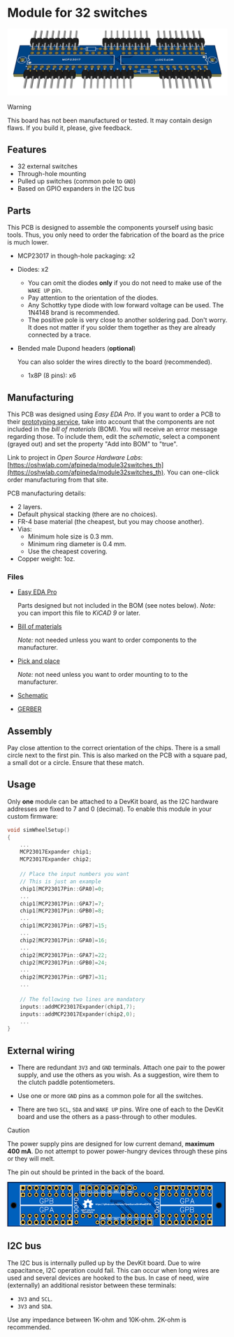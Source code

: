 # Module for 32 switches

![Module for 32 switches (through-hole)](./Module32Switches_TH.png)

> [!WARNING]
> This board has not been manufactured or tested.
> It may contain design flaws.
> If you build it, please, give feedback.

## Features

- 32 external switches
- Through-hole mounting
- Pulled up switches (common pole to `GND`)
- Based on GPIO expanders in the I2C bus

## Parts

This PCB is designed to assemble the components yourself using basic tools.
Thus, you only need to order the fabrication of the board as the price is much lower.

- MCP23017 in though-hole packaging: x2
- Diodes: x2

  - You can omit the diodes **only** if you do not need to make use of the `WAKE UP` pin.
  - Pay attention to the orientation of the diodes.
  - Any Schottky type diode with low forward voltage can be used.
    The 1N4148 brand is recommended.
  - The positive pole is very close to another soldering pad.
    Don't worry. It does not matter if you solder them together
    as they are already connected by a trace.

- Bended male Dupond headers (**optional**)

  You can also solder the wires directly to the board (recommended).

  - 1x8P (8 pins): x6

## Manufacturing

This PCB was designed using *Easy EDA Pro*.
If you want to order a PCB to their
[prototyping service](https://jlcpcb.com/?href=easyeda-home),
take into account that the components are not included in the *bill of materials* (BOM).
You will receive an error message regarding those.
To include them, edit the *schematic*, select a component (grayed out) and
set the property "Add into BOM" to "true".

Link to project in *Open Source Hardware Labs*:
[https://oshwlab.com/afpineda/module32switches_th](https://oshwlab.com/afpineda/module32switches_th).
You can one-click order manufacturing from that site.

PCB manufacturing details:

- 2 layers.
- Default physical stacking (there are no choices).
- FR-4 base material (the cheapest, but you may choose another).
- Vias:
  - Minimum hole size is 0.3 mm.
  - Minimum ring diameter is 0.4 mm.
  - Use the cheapest covering.
- Copper weight: 1oz.

### Files

- [Easy EDA Pro](./Module32Switches_TH.epro)

  Parts designed but not included in the BOM (see notes below).
  *Note:* you can import this file to *KiCAD 9* or later.

- [Bill of materials](./Module32Switches_TH_BOM.csv)

  *Note:* not needed unless you want to order components to the manufacturer.

- [Pick and place](./Module32Switches_TH_PickAndPlace.csv)

  *Note:* not need unless you want to order mounting to to the manufacturer.

- [Schematic](./Module32Switches_TH.pdf)

- [GERBER](./Module32Switches_TH_GERBER.zip)

## Assembly

Pay close attention to the correct orientation of the chips.
There is a small circle next to the first pin.
This is also marked on the PCB with a square pad, a small dot or a circle.
Ensure that these match.

## Usage

Only **one** module can be attached to a DevKit board,
as the I2C hardware addresses are fixed to 7 and 0 (decimal).
To enable this module in your custom firmware:

```c++
void simWheelSetup()
{
    ...
    MCP23017Expander chip1;
    MCP23017Expander chip2;

    // Place the input numbers you want
    // This is just an example
    chip1[MCP23017Pin::GPA0]=0;
    ...
    chip1[MCP23017Pin::GPA7]=7;
    chip1[MCP23017Pin::GPB0]=8;
    ...
    chip1[MCP23017Pin::GPB7]=15;
    ...
    chip2[MCP23017Pin::GPA0]=16;
    ...
    chip2[MCP23017Pin::GPA7]=22;
    chip2[MCP23017Pin::GPB0]=24;
    ...
    chip2[MCP23017Pin::GPB7]=31;
    ...

    // The following two lines are mandatory
    inputs::addMCP23017Expander(chip1,7);
    inputs::addMCP23017Expander(chip2,0);
    ...
}
```

## External wiring

- There are redundant `3V3` and `GND` terminals.
  Attach one pair to the power supply,
  and use the others as you wish.
  As a suggestion, wire them to the clutch paddle potentiometers.

- Use one or more `GND` pins as a common pole for all the switches.

- There are two `SCL`, `SDA` and `WAKE UP` pins.
  Wire one of each to the DevKit board and
  use the others as a pass-through to other modules.

> [!CAUTION]
> The power supply pins are designed for low current demand,
> **maximum 400 mA**.
> Do not attempt to power power-hungry devices
> through these pins or they will melt.

The pin out should be printed in the back of the board.

![Pin out, 32 switches module](./Module32Switches_TH_pinout.png)

## I2C bus

The I2C bus is internally pulled up by the DevKit board.
Due to wire capacitance, I2C operation could fail.
This can occur when long wires are used and several devices are hooked to the bus.
In case of need, wire (externally) an additional resistor between these terminals:

- `3V3` and `SCL`.
- `3V3` and `SDA`.

Use any impedance between 1K-ohm and 10K-ohm.
2K-ohm is recommended.
